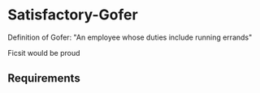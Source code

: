 # Satisfactory-Gofer

Definition of Gofer: "An employee whose duties include running errands"

Ficsit would be proud

## Requirements

